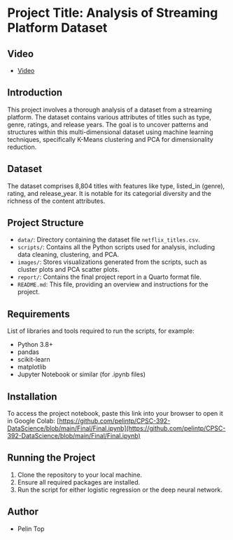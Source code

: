 # Project Title: Analysis of Streaming Platform Dataset

## Video
- [Video](https://drive.google.com/file/d/1-yk-3BSTjM5Yi9xs7ev27ugoei4TON3w/view?usp=share_link)


## Introduction
This project involves a thorough analysis of a dataset from a streaming platform. The dataset contains various attributes of titles such as type, genre, ratings, and release years. The goal is to uncover patterns and structures within this multi-dimensional dataset using machine learning techniques, specifically K-Means clustering and PCA for dimensionality reduction.

## Dataset
The dataset comprises 8,804 titles with features like type, listed_in (genre), rating, and release_year. It is notable for its categorial diversity and the richness of the content attributes.

## Project Structure
- `data/`: Directory containing the dataset file `netflix_titles.csv`.
- `scripts/`: Contains all the Python scripts used for analysis, including data cleaning, clustering, and PCA.
- `images/`: Stores visualizations generated from the scripts, such as cluster plots and PCA scatter plots.
- `report/`: Contains the final project report in a Quarto format file.
- `README.md`: This file, providing an overview and instructions for the project.

## Requirements
List of libraries and tools required to run the scripts, for example:
- Python 3.8+
- pandas
- scikit-learn
- matplotlib
- Jupyter Notebook or similar (for .ipynb files)

## Installation
To access the project notebook, paste this link into your browser to open it in Google Colab:
[https://github.com/pelintp/CPSC-392-DataScience/blob/main/Final/Final.ipynb](https://github.com/pelintp/CPSC-392-DataScience/blob/main/Final/Final.ipynb)

## Running the Project
1. Clone the repository to your local machine.
2. Ensure all required packages are installed.
3. Run the script for either logistic regression or the deep neural network.

## Author
- Pelin Top

